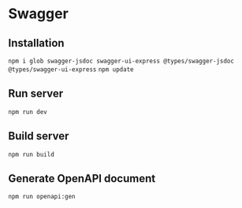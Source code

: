 # Swagger
## Installation

`npm i glob swagger-jsdoc swagger-ui-express @types/swagger-jsdoc @types/swagger-ui-express`
`npm update`

## Run server
`npm run dev`

## Build server
`npm run build`

## Generate OpenAPI document
`npm run openapi:gen`